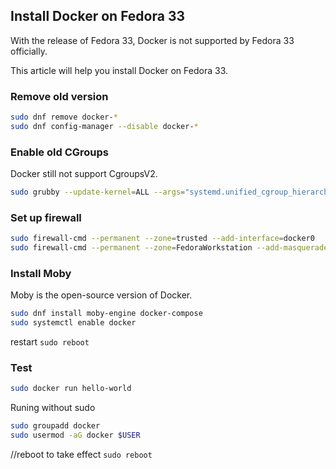 ## Install Docker on Fedora 33

With the release of Fedora 33, Docker is not supported by Fedora 33 officially.

This article will help you install Docker on Fedora 33.

### Remove old version
``` bash
sudo dnf remove docker-*
sudo dnf config-manager --disable docker-*
```

### Enable old CGroups

Docker still not support CgroupsV2.
``` bash
sudo grubby --update-kernel=ALL --args="systemd.unified_cgroup_hierarchy=0"
```

### Set up firewall

``` bash
sudo firewall-cmd --permanent --zone=trusted --add-interface=docker0
sudo firewall-cmd --permanent --zone=FedoraWorkstation --add-masquerade
```

### Install Moby

Moby is the open-source version of Docker.

``` bash
sudo dnf install moby-engine docker-compose
sudo systemctl enable docker
```
restart `sudo reboot`

### Test
``` bash
sudo docker run hello-world
```

Runing without sudo
``` bash
sudo groupadd docker
sudo usermod -aG docker $USER
```
//reboot to take effect
`sudo reboot`